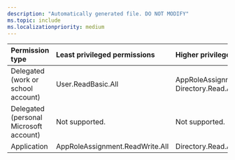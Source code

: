```yaml
---
description: "Automatically generated file. DO NOT MODIFY"
ms.topic: include
ms.localizationpriority: medium
---
```


|Permission type|Least privileged permissions|Higher privileged permissions|
|:---|:---|:---|
|Delegated (work or school account)|User.ReadBasic.All|AppRoleAssignment.ReadWrite.All, Directory.Read.All|
|Delegated (personal Microsoft account)|Not supported.|Not supported.|
|Application|AppRoleAssignment.ReadWrite.All|Directory.Read.All|

